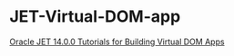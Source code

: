 # JET-Virtual-DOM-app

[Oracle JET 14.0.0 Tutorials for Building Virtual DOM Apps](https://docs.oracle.com/en/middleware/developer-tools/jet/14/vdom-tutorials.html)

